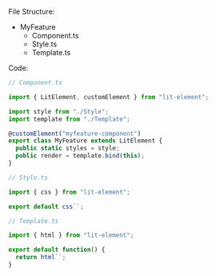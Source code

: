 File Structure:

- MyFeature
  - Component.ts
  - Style.ts
  - Template.ts

Code:

```js
// Component.ts

import { LitElement, customElement } from "lit-element";

import style from "./Style";
import template from "./Template";

@customElement("myfeature-component")
export class MyFeature extends LitElement {
  public static styles = style;
  public render = template.bind(this);
}

// Style.ts

import { css } from "lit-element";

export default css``;

// Template.ts

import { html } from "lit-element";

export default function() {
  return html``;
}
```
